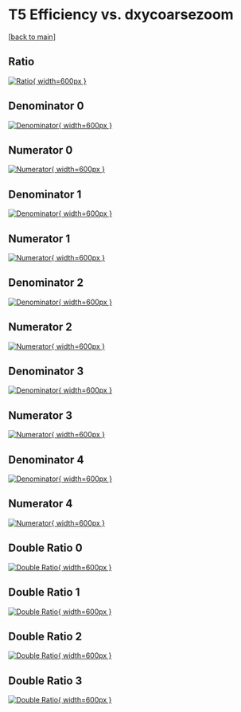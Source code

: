 # T5 Efficiency vs. dxycoarsezoom

[[back to main](./)]



## Ratio

[![Ratio](../mtv/var/T5_loweta_13_1_eff_dxycoarsezoom.png){ width=600px }](../mtv/var/T5_loweta_13_1_eff_dxycoarsezoom.pdf)

## Denominator 0

[![Denominator](../mtv/den/T5_loweta_13_1_eff_dxycoarsezoom_den0.png){ width=600px }](../mtv/den/T5_loweta_13_1_eff_dxycoarsezoom_den0.pdf)

## Numerator 0

[![Numerator](../mtv/num/T5_loweta_13_1_eff_dxycoarsezoom_num0.png){ width=600px }](../mtv/num/T5_loweta_13_1_eff_dxycoarsezoom_num0.pdf)

## Denominator 1

[![Denominator](../mtv/den/T5_loweta_13_1_eff_dxycoarsezoom_den1.png){ width=600px }](../mtv/den/T5_loweta_13_1_eff_dxycoarsezoom_den1.pdf)

## Numerator 1

[![Numerator](../mtv/num/T5_loweta_13_1_eff_dxycoarsezoom_num1.png){ width=600px }](../mtv/num/T5_loweta_13_1_eff_dxycoarsezoom_num1.pdf)

## Denominator 2

[![Denominator](../mtv/den/T5_loweta_13_1_eff_dxycoarsezoom_den2.png){ width=600px }](../mtv/den/T5_loweta_13_1_eff_dxycoarsezoom_den2.pdf)

## Numerator 2

[![Numerator](../mtv/num/T5_loweta_13_1_eff_dxycoarsezoom_num2.png){ width=600px }](../mtv/num/T5_loweta_13_1_eff_dxycoarsezoom_num2.pdf)

## Denominator 3

[![Denominator](../mtv/den/T5_loweta_13_1_eff_dxycoarsezoom_den3.png){ width=600px }](../mtv/den/T5_loweta_13_1_eff_dxycoarsezoom_den3.pdf)

## Numerator 3

[![Numerator](../mtv/num/T5_loweta_13_1_eff_dxycoarsezoom_num3.png){ width=600px }](../mtv/num/T5_loweta_13_1_eff_dxycoarsezoom_num3.pdf)

## Denominator 4

[![Denominator](../mtv/den/T5_loweta_13_1_eff_dxycoarsezoom_den4.png){ width=600px }](../mtv/den/T5_loweta_13_1_eff_dxycoarsezoom_den4.pdf)

## Numerator 4

[![Numerator](../mtv/num/T5_loweta_13_1_eff_dxycoarsezoom_num4.png){ width=600px }](../mtv/num/T5_loweta_13_1_eff_dxycoarsezoom_num4.pdf)

## Double Ratio 0

[![Double Ratio](../mtv/ratio/T5_loweta_13_1_eff_dxycoarsezoom_ratio0.png){ width=600px }](../mtv/ratio/T5_loweta_13_1_eff_dxycoarsezoom_ratio0.pdf)

## Double Ratio 1

[![Double Ratio](../mtv/ratio/T5_loweta_13_1_eff_dxycoarsezoom_ratio1.png){ width=600px }](../mtv/ratio/T5_loweta_13_1_eff_dxycoarsezoom_ratio1.pdf)

## Double Ratio 2

[![Double Ratio](../mtv/ratio/T5_loweta_13_1_eff_dxycoarsezoom_ratio2.png){ width=600px }](../mtv/ratio/T5_loweta_13_1_eff_dxycoarsezoom_ratio2.pdf)

## Double Ratio 3

[![Double Ratio](../mtv/ratio/T5_loweta_13_1_eff_dxycoarsezoom_ratio3.png){ width=600px }](../mtv/ratio/T5_loweta_13_1_eff_dxycoarsezoom_ratio3.pdf)


